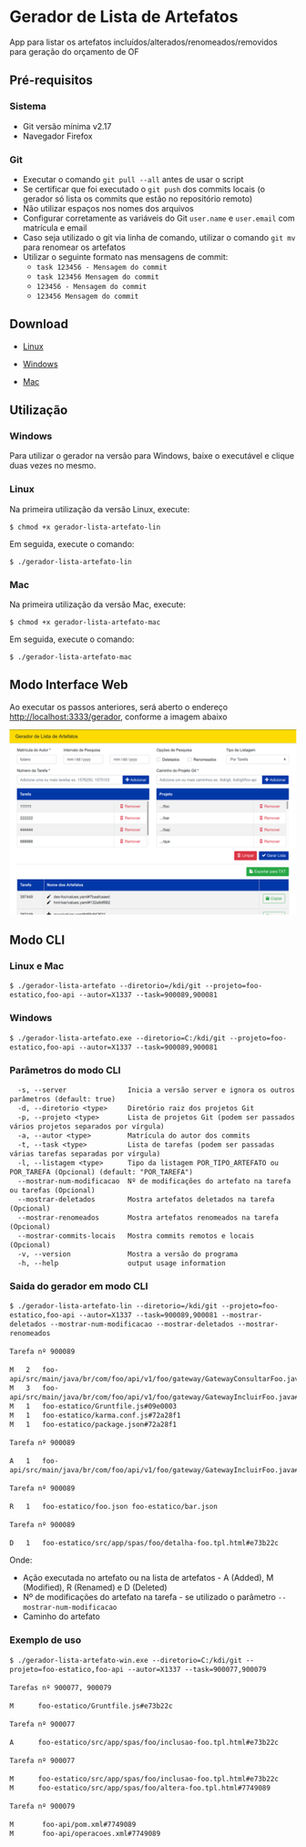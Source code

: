 # Gerador de Lista de Artefatos

App para listar os artefatos incluídos/alterados/renomeados/removidos para geração do orçamento de OF

## Pré-requisitos 

### Sistema

- Git versão mínima v2.17
- Navegador Firefox

### Git

- Executar o comando `git pull --all` antes de usar o script
- Se certificar que foi executado o `git push` dos commits locais (o gerador só lista os commits que estão no repositório remoto) 
- Não utilizar espaços nos nomes dos arquivos
- Configurar corretamente as variáveis do Git `user.name` e `user.email` com matrícula e email
- Caso seja utilizado o git via linha de comando, utilizar o comando `git mv` para renomear os artefatos
- Utilizar o seguinte formato nas mensagens de commit:
  - `task 123456 - Mensagem do commit`
  - `task 123456 Mensagem do commit`
  - `123456 - Mensagem do commit`
  - `123456 Mensagem do commit`

## Download 

- [Linux](https://raw.githubusercontent.com/diegomdrs/gerador-lista-artefato/master/dist/gerador-lista-artefato-lin)

- [Windows](https://raw.githubusercontent.com/diegomdrs/gerador-lista-artefato/master/dist/gerador-lista-artefato-win.exe)

- [Mac](https://raw.githubusercontent.com/diegomdrs/gerador-lista-artefato/master/dist/gerador-lista-artefato-mac)

## Utilização

### Windows

Para utilizar o gerador na versão para Windows, baixe o executável e clique duas vezes no mesmo.

### Linux

Na primeira utilização da versão Linux, execute:

~~~ console
$ chmod +x gerador-lista-artefato-lin
~~~
Em seguida, execute o comando:

~~~ console
$ ./gerador-lista-artefato-lin
~~~
### Mac

Na primeira utilização da versão Mac, execute:

~~~ console
$ chmod +x gerador-lista-artefato-mac
~~~
Em seguida, execute o comando:

~~~ console
$ ./gerador-lista-artefato-mac
~~~
## Modo Interface Web

Ao executar os passos anteriores, será aberto o endereço [http://localhost:3333/gerador](http://localhost:3333/gerador), conforme a imagem abaixo

![Modo Web](web.png)

## Modo CLI

### Linux e Mac

~~~ console
$ ./gerador-lista-artefato --diretorio=/kdi/git --projeto=foo-estatico,foo-api --autor=X1337 --task=900089,900081
~~~

### Windows

~~~ console
$ ./gerador-lista-artefato.exe --diretorio=C:/kdi/git --projeto=foo-estatico,foo-api --autor=X1337 --task=900089,900081
~~~

### Parâmetros do modo CLI

~~~ console
  -s, --server               Inicia a versão server e ignora os outros parâmetros (default: true)
  -d, --diretorio <type>     Diretório raiz dos projetos Git
  -p, --projeto <type>       Lista de projetos Git (podem ser passados vários projetos separados por vírgula)
  -a, --autor <type>         Matrícula do autor dos commits
  -t, --task <type>          Lista de tarefas (podem ser passadas várias tarefas separadas por vírgula)
  -l, --listagem <type>      Tipo da listagem POR_TIPO_ARTEFATO ou POR_TAREFA (Opcional) (default: "POR_TAREFA")
  --mostrar-num-modificacao  Nº de modificações do artefato na tarefa ou tarefas (Opcional)
  --mostrar-deletados        Mostra artefatos deletados na tarefa (Opcional)
  --mostrar-renomeados       Mostra artefatos renomeados na tarefa (Opcional)
  --mostrar-commits-locais   Mostra commits remotos e locais (Opcional)
  -v, --version              Mostra a versão do programa
  -h, --help                 output usage information
~~~

### Saida do gerador em modo CLI

~~~ console
$ ./gerador-lista-artefato-lin --diretorio=/kdi/git --projeto=foo-estatico,foo-api --autor=X1337 --task=900089,900081 --mostrar-deletados --mostrar-num-modificacao --mostrar-deletados --mostrar-renomeados

Tarefa nº 900089

M   2   foo-api/src/main/java/br/com/foo/api/v1/foo/gateway/GatewayConsultarFoo.java#09e0003
M   3   foo-api/src/main/java/br/com/foo/api/v1/foo/gateway/GatewayIncluirFoo.java#09e0003
M   1   foo-estatico/Gruntfile.js#09e0003
M   1   foo-estatico/karma.conf.js#72a28f1
M   1   foo-estatico/package.json#72a28f1

Tarefa nº 900089

A   1   foo-api/src/main/java/br/com/foo/api/v1/foo/gateway/GatewayIncluirFoo.java#e73b22c

Tarefa nº 900089

R   1   foo-estatico/foo.json foo-estatico/bar.json

Tarefa nº 900089

D   1   foo-estatico/src/app/spas/foo/detalha-foo.tpl.html#e73b22c

~~~
Onde:

- Ação executada no artefato ou na lista de artefatos - A (Added), M (Modified), R (Renamed) e D (Deleted)
- Nº de modificações do artefato na tarefa - se utilizado o parâmetro `--mostrar-num-modificacao`
- Caminho do artefato

### Exemplo de uso

~~~ console
$ ./gerador-lista-artefato-win.exe --diretorio=C:/kdi/git --projeto=foo-estatico,foo-api --autor=X1337 --task=900077,900079

Tarefas nº 900077, 900079

M      foo-estatico/Gruntfile.js#e73b22c

Tarefa nº 900077

A      foo-estatico/src/app/spas/foo/inclusao-foo.tpl.html#e73b22c

Tarefa nº 900077

M      foo-estatico/src/app/spas/foo/inclusao-foo.tpl.html#e73b22c
M      foo-estatico/src/app/spas/foo/altera-foo.tpl.html#7749089

Tarefa nº 900079

M       foo-api/pom.xml#7749089
M       foo-api/operacoes.xml#7749089

~~~
